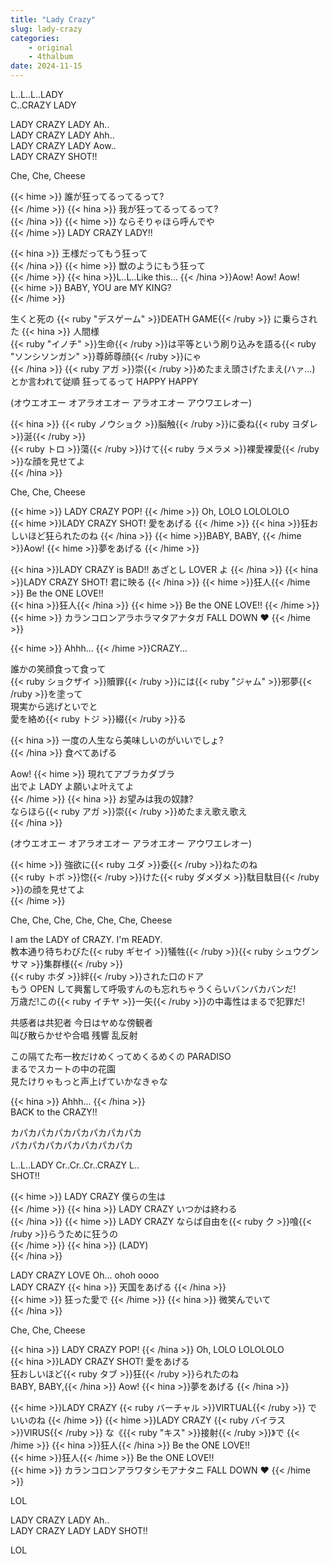```yaml
---
title: "Lady Crazy"
slug: lady-crazy
categories:
    - original
    - 4thalbum
date: 2024-11-15
---
```


L..L..L..LADY  
C..CRAZY LADY  

LADY CRAZY LADY Ah..  
LADY CRAZY LADY Ahh..  
LADY CRAZY LADY Aow..  
LADY CRAZY SHOT!!  

Che, Che, Cheese  

{{< hime >}}
誰が狂ってるってるって?  
{{< /hime >}}
{{< hina >}}
我が狂ってるってるって?  
{{< /hina >}}
{{< hime >}}
ならそりゃほら呼んでや  
{{< /hime >}}
LADY CRAZY LADY!!  

{{< hina >}}
王様だってもう狂って  
{{< /hina >}}
{{< hime >}}
獣のようにもう狂って  
{{< /hime >}}
{{< hina >}}L..L..Like this... {{< /hina >}}Aow! Aow! Aow!  
{{< hime >}}
BABY, YOU are MY KING?  
{{< /hime >}}

生くと死の {{< ruby "デスゲーム" >}}DEATH GAME{{< /ruby >}} に乗らされた
{{< hina >}}
人間様  
{{< ruby "イノチ" >}}生命{{< /ruby >}}は平等という刷り込みを語る{{< ruby "ソンシソンガン" >}}尊師尊顔{{< /ruby >}}にゃ  
{{< /hina >}}
{{< ruby アガ >}}崇{{< /ruby >}}めたまえ頭さげたまえ(ハァ…)  
とか言われて従順  狂ってるって HAPPY HAPPY  

(オウエオエー オアラオエオー アラオエオー アウワエレオー)  

{{< hina >}}
{{< ruby ノウショク >}}脳触{{< /ruby >}}に委ね{{< ruby ヨダレ >}}涎{{< /ruby >}}  
{{< ruby トロ >}}蕩{{< /ruby >}}けて{{< ruby ラメラメ >}}裸愛裸愛{{< /ruby >}}な顔を見せてよ  
{{< /hina >}}

Che, Che, Cheese

{{< hime >}}
LADY CRAZY POP!
{{< /hime >}} Oh, LOLO LOLOLOLO  
{{< hime >}}LADY CRAZY SHOT! 愛をあげる  {{< /hime >}}
{{< hina >}}狂おしいほど狂られたのね  {{< /hina >}}
{{< hime >}}BABY, BABY, {{< /hime >}}Aow! {{< hime >}}夢をあげる  {{< /hime >}}

{{< hina >}}LADY CRAZY is BAD!! あざとし LOVER よ  {{< /hina >}}
{{< hina >}}LADY CRAZY SHOT! 君に映る  {{< /hina >}}
{{< hime >}}狂人{{< /hime >}} Be the ONE LOVE!!  
{{< hina >}}狂人{{< /hina >}} {{< hime >}}
Be the ONE LOVE!!
{{< /hime >}}  
{{< hime >}}
カランコロンアラホラマタアナタガ FALL DOWN ♥
{{< /hime >}}  

{{< hime >}}
Ahhh...
{{< /hime >}}CRAZY...  

誰かの笑顔食って食って  
{{< ruby ショクザイ >}}贖罪{{< /ruby >}}には{{< ruby "ジャム" >}}邪夢{{< /ruby >}}を塗って  
現実から逃げといでと  
愛を絡め{{< ruby トジ >}}綴{{< /ruby >}}る  

{{< hina >}}
一度の人生なら美味しいのがいいでしょ?  
{{< /hina >}}
食べてあげる  

Aow! 
{{< hime >}}
現れてアブラカダブラ  
出でよ LADY よ願いよ叶えてよ  
{{< /hime >}}
{{< hina >}}
お望みは我の奴隷?  
ならほら{{< ruby アガ >}}崇{{< /ruby >}}めたまえ歌え歌え  
{{< /hina >}}

(オウエオエー オアラオエオー アラオエオー アウワエレオー)  

{{< hime >}}
強欲に{{< ruby ユダ >}}委{{< /ruby >}}ねたのね  
{{< ruby トボ >}}惚{{< /ruby >}}けた{{< ruby ダメダメ >}}駄目駄目{{< /ruby >}}の顔を見せてよ  
{{< /hime >}}

Che, Che, Che, Che, Che, Che, Cheese  

I am the LADY of CRAZY. I'm READY.  
教本通り待ちわびた{{< ruby ギセイ >}}犠牲{{< /ruby >}}{{< ruby シュウグンサマ >}}集群様{{< /ruby >}}  
{{< ruby ホダ >}}絆{{< /ruby >}}された口のドア  
もう OPEN して興奮して呼吸すんのも忘れちゃうくらいバンバカバンだ!  
万歳だ!この{{< ruby イチヤ >}}一矢{{< /ruby >}}の中毒性はまるで犯罪だ!  

共感者は共犯者  今日はヤめな傍観者  
叫び散らかせや合唱  残響  乱反射  

この隔てた布一枚だけめくってめくるめくの PARADISO  
まるでスカートの中の花園  
見たけりゃもっと声上げていかなきゃな  

{{< hina >}}
Ahhh...
{{< /hina >}}  
BACK to the CRAZY!!  

カパカパカパカパカパカパカパカ  
パカパカパカパカパカパカパカ  

L..L..LADY Cr..Cr..Cr..CRAZY L..  
SHOT!!  

{{< hime >}}
LADY CRAZY 僕らの生は  
{{< /hime >}}
{{< hina >}}
LADY CRAZY いつかは終わる  
{{< /hina >}}
{{< hime >}}
LADY CRAZY ならば自由を{{< ruby ク >}}喰{{< /ruby >}}らうために狂うの  
{{< /hime >}}
{{< hina >}}
(LADY)  
{{< /hina >}}

LADY CRAZY LOVE Oh... ohoh oooo  
LADY CRAZY {{< hina >}}
天国をあげる
{{< /hina >}}  
{{< hime >}}
狂った愛で 
{{< /hime >}}
{{< hina >}}
微笑んでいて  
{{< /hina >}}

Che, Che, Cheese  

{{< hina >}}
LADY CRAZY POP!
{{< /hina >}} Oh, LOLO LOLOLOLO  
{{< hina >}}LADY CRAZY SHOT! 愛をあげる  
狂おしいほど{{< ruby タブ >}}狂{{< /ruby >}}られたのね  
BABY, BABY,{{< /hina >}} Aow! {{< hina >}}夢をあげる  {{< /hina >}}

{{< hime >}}LADY CRAZY {{< ruby バーチャル >}}VIRTUAL{{< /ruby >}} でいいのね  {{< /hime >}}
{{< hime >}}LADY CRAZY {{< ruby バイラス >}}VIRUS{{< /ruby >}} な《{{< ruby "キス" >}}接射{{< /ruby >}}》で  {{< /hime >}}
{{< hina >}}狂人{{< /hina >}} Be the ONE LOVE!!  
{{< hime >}}狂人{{< /hime >}} Be the ONE LOVE!!  
{{< hime >}}
カランコロンアラワタシモアナタニ FALL DOWN ♥
{{< /hime >}}  

LOL  

LADY CRAZY LADY Ah..  
LADY CRAZY LADY LADY SHOT!!

LOL  